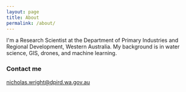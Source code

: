 ```yaml
---
layout: page
title: About
permalink: /about/
---
```


I'm a Research Scientist at the Department of Primary Industries and Regional Development, Western Australia. My background is in water science, GIS, drones, and machine learning.

### Contact me

[nicholas.wright@dpird.wa.gov.au](mailto:nicholas.wright@dpird.wa.gov.au)
